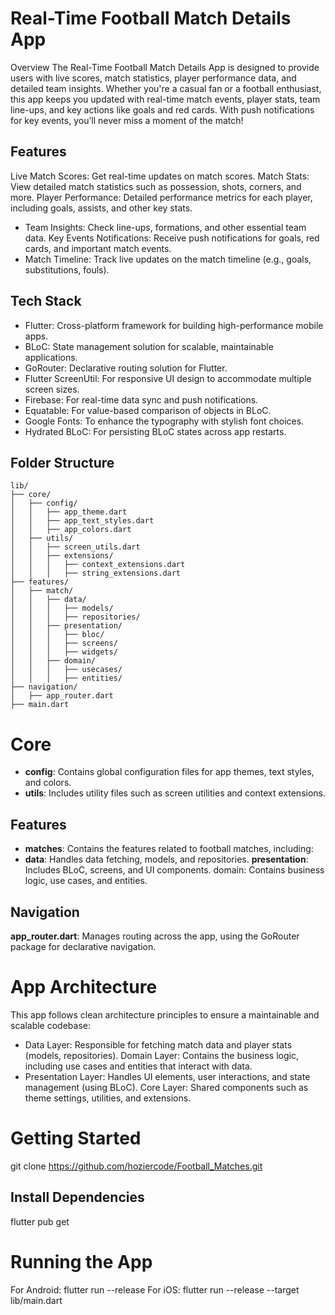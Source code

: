 # Real-Time Football Match Details App
Overview
The Real-Time Football Match Details App is designed to provide users with live scores, match statistics, player performance data, and detailed team insights. Whether you're a casual fan or a football enthusiast, this app keeps you updated with real-time match events, player stats, team line-ups, and key actions like goals and red cards. With push notifications for key events, you’ll never miss a moment of the match!

## Features
Live Match Scores: Get real-time updates on match scores.
Match Stats: View detailed match statistics such as possession, shots, corners, and more.
Player Performance: Detailed performance metrics for each player, including goals, assists, and other key stats.
- Team Insights: Check line-ups, formations, and other essential team data.
Key Events Notifications: Receive push notifications for goals, red cards, and important match events.
- Match Timeline: Track live updates on the match timeline (e.g., goals, substitutions, fouls).
## Tech Stack
- Flutter: Cross-platform framework for building high-performance mobile apps.
- BLoC: State management solution for scalable, maintainable applications.
- GoRouter: Declarative routing solution for Flutter.
- Flutter ScreenUtil: For responsive UI design to accommodate multiple screen sizes.
- Firebase: For real-time data sync and push notifications.
- Equatable: For value-based comparison of objects in BLoC.
- Google Fonts: To enhance the typography with stylish font choices.
- Hydrated BLoC: For persisting BLoC states across app restarts.

## Folder Structure

```plaintext
lib/
├── core/
│   ├── config/
│   │   ├── app_theme.dart
│   │   ├── app_text_styles.dart
│   │   ├── app_colors.dart
│   ├── utils/
│   │   ├── screen_utils.dart
│   │   ├── extensions/
│   │   │   ├── context_extensions.dart
│   │   │   ├── string_extensions.dart
├── features/
│   ├── match/
│   │   ├── data/
│   │   │   ├── models/
│   │   │   ├── repositories/
│   │   ├── presentation/
│   │   │   ├── bloc/
│   │   │   ├── screens/
│   │   │   ├── widgets/
│   │   ├── domain/
│   │   │   ├── usecases/
│   │   │   ├── entities/
├── navigation/
│   ├── app_router.dart
├── main.dart
```

# Core
- **config**: Contains global configuration files for app themes, text styles, and colors.
- **utils**: Includes utility files such as screen utilities and context extensions.
## Features
- **matches**: Contains the features related to football matches, including:
- **data**: Handles data fetching, models, and repositories.
**presentation**: Includes BLoC, screens, and UI components.
domain: Contains business logic, use cases, and entities.
## Navigation
**app_router.dart**: Manages routing across the app, using the GoRouter package for declarative navigation.
# App Architecture
This app follows clean architecture principles to ensure a maintainable and scalable codebase:

- Data Layer: Responsible for fetching match data and player stats (models, repositories).
Domain Layer: Contains the business logic, including use cases and entities that interact with data.
- Presentation Layer: Handles UI elements, user interactions, and state management (using BLoC).
Core Layer: Shared components such as theme settings, utilities, and extensions.

# Getting Started
git clone https://github.com/hoziercode/Football_Matches.git

## Install Dependencies
flutter pub get

# Running the App
For Android:
    flutter run --release
For iOS:
    flutter run --release --target lib/main.dart



